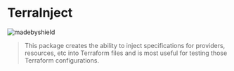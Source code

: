 # TerraInject
![madebyshield](https://img.shields.io/badge/madeby-johnhession-blue)

>This package creates the ability to inject specifications for providers, resources, etc into Terraform 
> files and is most useful for testing those Terraform configurations. 
> 